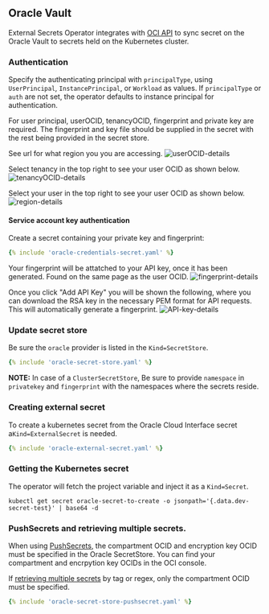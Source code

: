 ## Oracle Vault

External Secrets Operator integrates with [OCI API](https://github.com/oracle/oci-go-sdk) to sync secret on the Oracle Vault to secrets held on the Kubernetes cluster.

### Authentication

Specify the authenticating principal with `principalType`, using `UserPrincipal`, `InstancePrincipal`, or `Workload` as values.
If `principalType` or `auth` are not set, the operator defaults to instance principal for authentication.

For user principal, userOCID, tenancyOCID, fingerprint and private key are required.
The fingerprint and key file should be supplied in the secret with the rest being provided in the secret store.

See url for what region you you are accessing.
![userOCID-details](../pictures/screenshot_region.png)

Select tenancy in the top right to see your user OCID as shown below.
![tenancyOCID-details](../pictures/screenshot_tenancy_OCID.png)

Select your user in the top right to see your user OCID as shown below.
![region-details](../pictures/screenshot_user_OCID.png)


#### Service account key authentication

Create a secret containing your private key and fingerprint:

```yaml
{% include 'oracle-credentials-secret.yaml' %}
```

Your fingerprint will be attatched to your API key, once it has been generated. Found on the same page as the user OCID.
![fingerprint-details](../pictures/screenshot_fingerprint.png)

Once you click "Add API Key" you will be shown the following, where you can download the RSA key in the necessary PEM format for API requests.
This will automatically generate a fingerprint.
![API-key-details](../pictures/screenshot_API_key.png)

### Update secret store
Be sure the `oracle` provider is listed in the `Kind=SecretStore`.

```yaml
{% include 'oracle-secret-store.yaml' %}
```

**NOTE:** In case of a `ClusterSecretStore`, Be sure to provide `namespace` in `privatekey` and `fingerprint` with the namespaces where the secrets reside.
### Creating external secret

To create a kubernetes secret from the Oracle Cloud Interface secret a`Kind=ExternalSecret` is needed.

```yaml
{% include 'oracle-external-secret.yaml' %}
```


### Getting the Kubernetes secret
The operator will fetch the project variable and inject it as a `Kind=Secret`.
```
kubectl get secret oracle-secret-to-create -o jsonpath='{.data.dev-secret-test}' | base64 -d
```

### PushSecrets and retrieving multiple secrets.
When using [PushSecrets](https://external-secrets.io/latest/guides/pushsecrets/), the compartment OCID and encryption key OCID must be specified in the
Oracle SecretStore. You can find your compartment and encrpytion key OCIDs in the OCI console.

If [retrieving multiple secrets](https://external-secrets.io/latest/guides/getallsecrets/) by tag or regex, only the compartment OCID must be specified.

```yaml
{% include 'oracle-secret-store-pushsecret.yaml' %}
```

